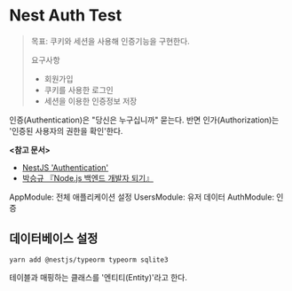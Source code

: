 # Nest Auth Test

> 목표: 쿠키와 세션을 사용해 인증기능을 구현한다.
>
> 요구사항
> * 회원가입
> * 쿠키를 사용한 로그인
> * 세션을 이용한 인증정보 저장

인증(Authentication)은 "당신은 누구십니까" 묻는다. 반면 인가(Authorization)는 '인증된 사용자의 권한을 확인'한다.

**<참고 문서>**

* [NestJS 'Authentication'](https://docs.nestjs.com/security/authentication)
* [박승규 『Node.js 백엔드 개발자 되기』](https://product.kyobobook.co.kr/detail/S000201457949)

AppModule: 전체 애플리케이션 설정
UsersModule: 유저 데이터
AuthModule: 인증

## 데이터베이스 설정

```shell
yarn add @nestjs/typeorm typeorm sqlite3
```

테이블과 매핑하는 클래스를 '엔티티(Entity)'라고 한다.
